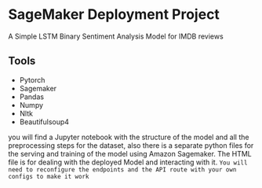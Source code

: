 # SageMaker Deployment Project
A Simple LSTM Binary Sentiment Analysis Model for IMDB reviews

## Tools
- Pytorch
- Sagemaker
- Pandas
- Numpy
- Nltk
- Beautifulsoup4

you will find a Jupyter notebook with the structure of the model and all the preprocessing steps for the dataset, also there is a separate python files for the serving and training of the model using Amazon Sagemaker.
The HTML file is for dealing with the deployed Model and interacting with it. 
```You will need to reconfigure the endpoints and the API route with your own configs to make it work```

